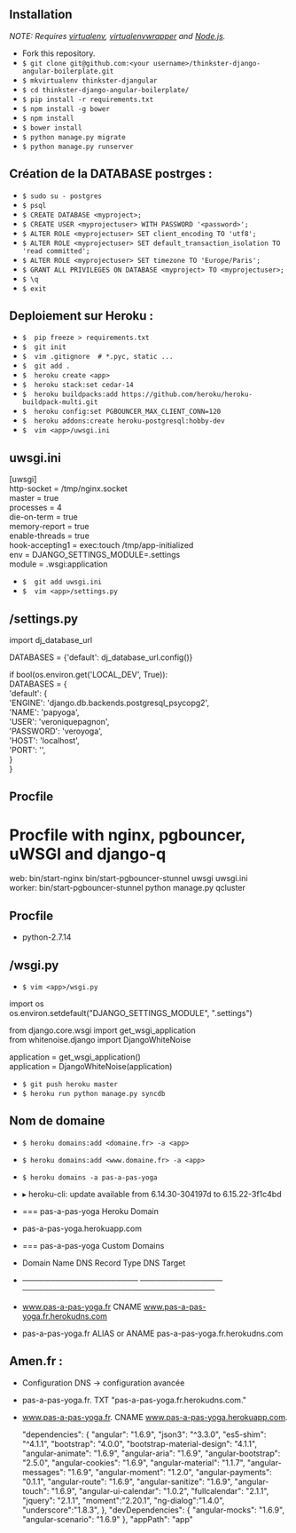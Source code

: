 ## Installation

*NOTE: Requires [virtualenv](http://virtualenv.readthedocs.org/en/latest/),
[virtualenvwrapper](http://virtualenvwrapper.readthedocs.org/en/latest/) and
[Node.js](http://nodejs.org/).*

* Fork this repository.
* `$ git clone git@github.com:<your username>/thinkster-django-angular-boilerplate.git`
* `$ mkvirtualenv thinkster-djangular`
* `$ cd thinkster-django-angular-boilerplate/`
* `$ pip install -r requirements.txt`
* `$ npm install -g bower`
* `$ npm install`
* `$ bower install`
* `$ python manage.py migrate`
* `$ python manage.py runserver`



## Création de la DATABASE postrges :

* `$ sudo su - postgres`
* `$ psql`
* `$ CREATE DATABASE <myproject>;`
* `$ CREATE USER <myprojectuser> WITH PASSWORD '<password>';`
* `$ ALTER ROLE <myprojectuser> SET client_encoding TO 'utf8';`
* `$ ALTER ROLE <myprojectuser> SET default_transaction_isolation TO 'read committed';`
* `$ ALTER ROLE <myprojectuser> SET timezone TO 'Europe/Paris';`
* `$ GRANT ALL PRIVILEGES ON DATABASE <myproject> TO <myprojectuser>;`
* `$ \q`
* `$ exit`


## Deploiement sur Heroku :
* `$  pip freeze > requirements.txt `
* `$  git init`
* `$  vim .gitignore  # *.pyc, static ...`
* `$  git add .`
* `$  heroku create <app>`
* `$  heroku stack:set cedar-14`
* `$  heroku buildpacks:add https://github.com/heroku/heroku-buildpack-multi.git`
* `$  heroku config:set PGBOUNCER_MAX_CLIENT_CONN=120`
* `$  heroku addons:create heroku-postgresql:hobby-dev`
* `$  vim <app>/uwsgi.ini`


## uwsgi.ini
[uwsgi]  
 http-socket = /tmp/nginx.socket  
 master = true  
 processes = 4  
 die-on-term = true  
 memory-report = true  
 enable-threads = true  
 hook-accepting1 = exec:touch /tmp/app-initialized  
 env = DJANGO_SETTINGS_MODULE=<app>.settings  
 module = <app>.wsgi:application  


* `$  git add uwsgi.ini `
* `$  vim <app>/settings.py`

## <app>/settings.py
 import dj_database_url  

 DATABASES = {'default': dj_database_url.config()}  

 if bool(os.environ.get('LOCAL_DEV', True)):  
    DATABASES = {  
        'default': {  
            'ENGINE': 'django.db.backends.postgresql_psycopg2',  
            'NAME': 'papyoga',  
            'USER': 'veroniquepagnon',  
            'PASSWORD': 'veroyoga',  
            'HOST': 'localhost',  
            'PORT': '',  
        }  
    }  


## Procfile

 # Procfile with nginx, pgbouncer, uWSGI and django-q  
 web: bin/start-nginx bin/start-pgbouncer-stunnel uwsgi uwsgi.ini  
 worker: bin/start-pgbouncer-stunnel python manage.py qcluster  


## Procfile

* python-2.7.14

## <app>/wsgi.py
* `$ vim <app>/wsgi.py`


 import os  
 os.environ.setdefault("DJANGO_SETTINGS_MODULE", "<app>.settings")  

 from django.core.wsgi import get_wsgi_application  
 from whitenoise.django import DjangoWhiteNoise  

 application = get_wsgi_application()  
 application = DjangoWhiteNoise(application)  


* `$ git push heroku master`
* `$ heroku run python manage.py syncdb`



## Nom de domaine 


* `$ heroku domains:add <domaine.fr> -a <app>`
* `$ heroku domains:add <www.domaine.fr> -a <app>`


* `$ heroku domains -a pas-a-pas-yoga`
* ▸    heroku-cli: update available from 6.14.30-304197d to 6.15.22-3f1c4bd
* === pas-a-pas-yoga Heroku Domain
* pas-a-pas-yoga.herokuapp.com

* === pas-a-pas-yoga Custom Domains
* Domain Name            DNS Record Type  DNS Target
* ─────────────────────  ───────────────  ───────────────────────────────────
* www.pas-a-pas-yoga.fr  CNAME            www.pas-a-pas-yoga.fr.herokudns.com
* pas-a-pas-yoga.fr      ALIAS or ANAME   pas-a-pas-yoga.fr.herokudns.com


## Amen.fr :
* Configuration DNS -> configuration avancée

* pas-a-pas-yoga.fr.         TXT       "pas-a-pas-yoga.fr.herokudns.com."
* www.pas-a-pas-yoga.fr.    CNAME      www.pas-a-pas-yoga.herokuapp.com.


  "dependencies": {
    "angular": "1.6.9",
    "json3": "^3.3.0",
    "es5-shim": "^4.1.1",
    "bootstrap": "4.0.0",
    "bootstrap-material-design": "4.1.1",
    "angular-animate": "1.6.9",
    "angular-aria": "1.6.9",
    "angular-bootstrap": "2.5.0",
    "angular-cookies": "1.6.9",
    "angular-material": "1.1.7",
    "angular-messages": "1.6.9",
    "angular-moment": "1.2.0",
    "angular-payments": "0.1.1",
    "angular-route": "1.6.9",
    "angular-sanitize": "1.6.9",
    "angular-touch": "1.6.9",
    "angular-ui-calendar": "1.0.2",
    "fullcalendar": "2.1.1",
    "jquery": "2.1.1",
    "moment":"2.20.1",
    "ng-dialog":"1.4.0",
    "underscore":"1.8.3",
  },
  "devDependencies": {
    "angular-mocks": "1.6.9",
    "angular-scenario": "1.6.9"
  },
  "appPath": "app"
